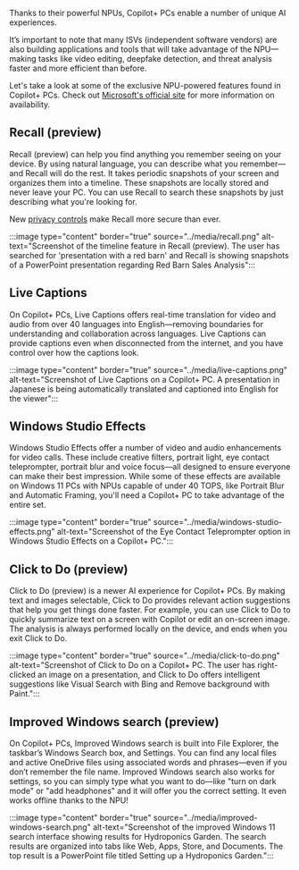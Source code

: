 Thanks to their powerful NPUs, Copilot+ PCs enable a number of unique AI experiences.

It’s important to note that many ISVs (independent software vendors) are also building applications and tools that will take advantage of the NPU—making tasks like video editing, deepfake detection, and threat analysis faster and more efficient than before.

Let's take a look at some of the exclusive NPU-powered features found in Copilot+ PCs. Check out [Microsoft's official site](https://www.microsoft.com/windows/copilot-plus-pcs) for more information on availability.

## Recall (preview)

Recall (preview) can help you find anything you remember seeing on your device. By using natural language, you can describe what you remember—and Recall will do the rest. It takes periodic snapshots of your screen and organizes them into a timeline. These snapshots are locally stored and never leave your PC. You can use Recall to search these snapshots by just describing what you're looking for.

New [privacy controls](https://support.microsoft.com/windows/privacy-and-control-over-your-recall-experience-d404f672-7647-41e5-886c-a3c59680af15) make Recall more secure than ever.

:::image type="content" border="true" source="../media/recall.png" alt-text="Screenshot of the timeline feature in Recall (preview). The user has searched for 'presentation with a red barn' and Recall is showing snapshots of a PowerPoint presentation regarding Red Barn Sales Analysis":::

## Live Captions

On Copilot+ PCs, Live Captions offers real-time translation for video and audio from over 40 languages into English—removing boundaries for understanding and collaboration across languages. Live Captions can provide captions even when disconnected from the internet, and you have control over how the captions look.

:::image type="content" border="true" source="../media/live-captions.png" alt-text="Screenshot of Live Captions on a Copilot+ PC. A presentation in Japanese is being automatically translated and captioned into English for the viewer":::

## Windows Studio Effects

Windows Studio Effects offer a number of video and audio enhancements for video calls. These include creative filters, portrait light, eye contact teleprompter, portrait blur and voice focus—all designed to ensure everyone can make their best impression. While some of these effects are available on Windows 11 PCs with NPUs capable of under 40 TOPS, like Portrait Blur and Automatic Framing, you'll need a Copilot+ PC to take advantage of the entire set.

:::image type="content" border="true" source="../media/windows-studio-effects.png" alt-text="Screenshot of the Eye Contact Teleprompter option in Windows Studio Effects on a Copilot+ PC.":::

## Click to Do (preview)

Click to Do (preview) is a newer AI experience for Copilot+ PCs. By making text and images selectable, Click to Do provides relevant action suggestions that help you get things done faster. For example, you can use Click to Do to quickly summarize text on a screen with Copilot or edit an on-screen image. The analysis is always performed locally on the device, and ends when you exit Click to Do.

:::image type="content" border="true" source="../media/click-to-do.png" alt-text="Screenshot of Click to Do on a Copilot+ PC. The user has right-clicked an image on a presentation, and Click to Do offers intelligent suggestions like Visual Search with Bing and Remove background with Paint.":::

## Improved Windows search (preview)

On Copilot+ PCs, Improved Windows search is built into File Explorer, the taskbar’s Windows Search box, and Settings. You can find any local files and active OneDrive files using associated words and phrases—even if you don’t remember the file name. Improved Windows search also works for settings, so you can simply type what you want to do—like "turn on dark mode" or "add headphones" and it will offer you the correct setting. It even works offline thanks to the NPU!

:::image type="content" border="true" source="../media/improved-windows-search.png" alt-text="Screenshot of the improved Windows 11 search interface showing results for Hydroponics Garden. The search results are organized into tabs like Web, Apps, Store, and Documents. The top result is a PowerPoint file titled Setting up a Hydroponics Garden.":::